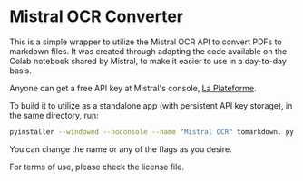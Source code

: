 # Mistral OCR Converter

This is a simple wrapper to utilize the Mistral OCR API to convert PDFs to markdown files. It was created through adapting the code available on the Colab notebook shared by Mistral, to make it easier to use in a day-to-day basis. 

Anyone can get a free API key at Mistral's console, [La Plateforme](https://console.mistral.ai/home). 

To build it to utilize as a standalone app (with persistent API key storage), in the same directory, run: 

```bash
pyinstaller --windowed --noconsole --name "Mistral OCR" tomarkdown. py
```

You can change the name or any of the flags as you desire. 

For terms of use, please check the license file. 
